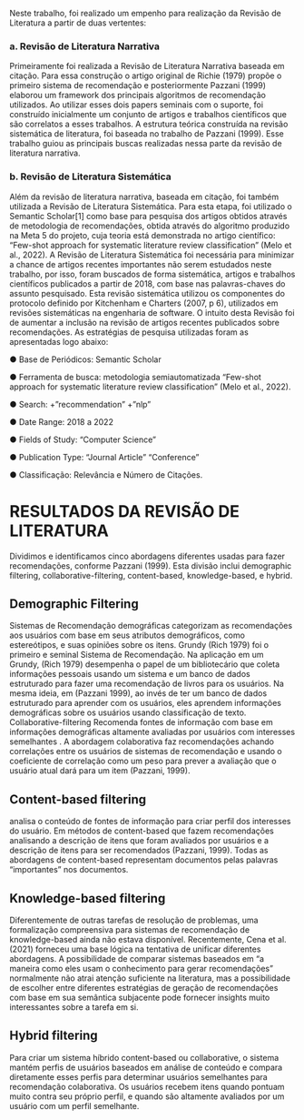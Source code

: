 Neste trabalho, foi realizado um empenho para realização da Revisão de Literatura a partir de duas vertentes:

### a.  	Revisão de Literatura Narrativa
Primeiramente foi realizada a Revisão de Literatura Narrativa baseada em citação. Para essa construção o artigo original de Richie (1979) propõe o primeiro sistema de recomendação e posteriormente Pazzani (1999) elaborou um framework dos principais algoritmos de recomendação utilizados.
Ao utilizar esses dois papers seminais com o suporte, foi construído inicialmente um conjunto de artigos e trabalhos científicos que são correlatos a esses trabalhos. A estrutura teórica construída na revisão sistemática de literatura, foi baseada no trabalho de Pazzani (1999). Esse trabalho guiou as principais buscas realizadas nessa parte da revisão de literatura narrativa.

### b.  	Revisão de Literatura Sistemática
Além da revisão de literatura narrativa, baseada em citação, foi também utilizada a Revisão de Literatura Sistemática. Para esta etapa, foi utilizado o Semantic Scholar[1] como base para pesquisa dos artigos obtidos através de metodologia de recomendações, obtida através do algoritmo produzido na Meta 5 do projeto, cuja teoria está demonstrada no artigo científico: “Few-shot approach for systematic literature review classification” (Melo et al., 2022).
A Revisão de Literatura Sistemática foi necessária para minimizar a chance de artigos recentes importantes não serem estudados neste trabalho, por isso, foram buscados de forma sistemática, artigos e trabalhos científicos publicados a partir de 2018, com base nas palavras-chaves do assunto pesquisado.
Esta revisão sistemática utilizou os componentes do protocolo definido por Kitchenham e Charters (2007, p 6), utilizados em revisões sistemáticas na engenharia de software. 
O intuito desta Revisão foi de aumentar a inclusão na revisão de artigos recentes publicados sobre recomendações.  As estratégias de pesquisa utilizadas foram as apresentadas logo abaixo:
 
●        Base de Periódicos: Semantic Scholar

●        Ferramenta de busca: metodologia semiautomatizada “Few-shot approach for systematic literature review classification” (Melo et al., 2022).

●        Search: +”recommendation” +”nlp”

●        Date Range: 2018 a 2022

●        Fields of Study: “Computer Science”

●        Publication Type: “Journal Article” “Conference”

●        Classificação: Relevância e Número de Citações.

# RESULTADOS DA REVISÃO DE LITERATURA

Dividimos e identificamos cinco abordagens diferentes usadas para fazer recomendações, conforme Pazzani (1999). Esta divisão inclui demographic filtering, collaborative-filtering, content-based, knowledge-based, e hybrid. 



## Demographic Filtering
 
Sistemas de Recomendação demográficas categorizam as recomendações aos usuários com base em seus atributos demográficos, como estereótipos, e suas opiniões sobre os itens. Grundy (Rich 1979) foi o primeiro e seminal Sistema de Recomendação. Na aplicação em um Grundy, (Rich 1979) desempenha o papel de um bibliotecário que coleta informações pessoais usando um sistema e um banco de dados estruturado para fazer uma recomendação de livros para os usuários. Na mesma ideia, em (Pazzani 1999), ao invés de ter um banco de dados estruturado para aprender com os usuários, eles aprendem informações demográficas sobre os usuários usando classificação de texto.
Collaborative-filtering 
Recomenda fontes de informação com base em informações demográficas altamente avaliadas por usuários com interesses semelhantes . A abordagem colaborativa faz recomendações achando correlações entre os usuários de sistemas de recomendação e usando o coeficiente de correlação  como um peso para prever a avaliação que  o usuário atual dará para um item (Pazzani, 1999).
 
## Content-based filtering

analisa o conteúdo de fontes de informação para criar perfil dos interesses do usuário. Em métodos de content-based que fazem recomendações analisando a descrição de itens que foram avaliados por usuários e a descrição de itens para ser recomendados (Pazzani, 1999). Todas as abordagens de content-based  representam documentos pelas palavras “importantes” nos documentos.

## Knowledge-based filtering
	
Diferentemente de outras tarefas de resolução de problemas, uma formalização compreensiva para sistemas de recomendação de knowledge-based ainda não estava disponível. Recentemente, Cena et al. (2021) forneceu uma base lógica na tentativa de unificar diferentes abordagens. A possibilidade de comparar sistemas baseados em “a maneira como eles usam o conhecimento para gerar recomendações” normalmente não atrai atenção suficiente na literatura, mas a possibilidade de escolher entre diferentes estratégias de geração de recomendações com base em sua semântica subjacente pode fornecer insights muito interessantes sobre a tarefa em si.

## Hybrid filtering

Para criar um sistema híbrido content-based ou collaborative, o sistema mantém perfis de usuários baseados em análise de conteúdo e compara diretamente esses perfis para determinar usuários semelhantes para recomendação colaborativa. Os usuários recebem itens quando pontuam muito contra seu próprio perfil, e quando são altamente avaliados por um usuário com um perfil semelhante.

